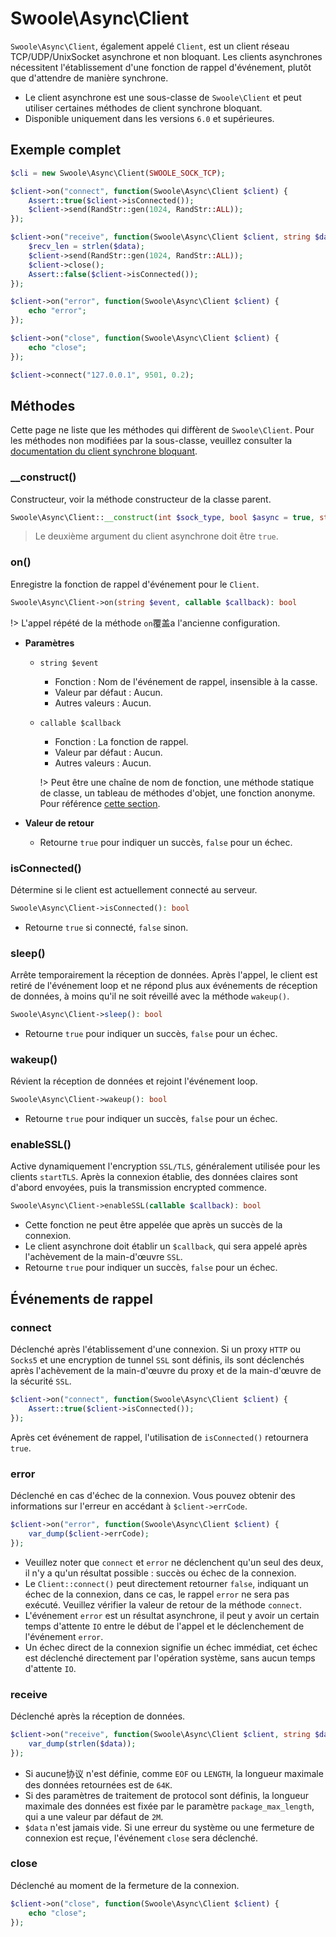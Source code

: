 # Swoole\Async\Client

`Swoole\Async\Client`, également appelé `Client`, est un client réseau TCP/UDP/UnixSocket asynchrone et non bloquant. Les clients asynchrones nécessitent l'établissement d'une fonction de rappel d'événement, plutôt que d'attendre de manière synchrone.

- Le client asynchrone est une sous-classe de `Swoole\Client` et peut utiliser certaines méthodes de client synchrone bloquant.  
- Disponible uniquement dans les versions `6.0` et supérieures.

## Exemple complet

```php
$cli = new Swoole\Async\Client(SWOOLE_SOCK_TCP);

$client->on("connect", function(Swoole\Async\Client $client) {
    Assert::true($client->isConnected());
    $client->send(RandStr::gen(1024, RandStr::ALL));
});

$client->on("receive", function(Swoole\Async\Client $client, string $data){
    $recv_len = strlen($data);
    $client->send(RandStr::gen(1024, RandStr::ALL));
    $client->close();
    Assert::false($client->isConnected());
});

$client->on("error", function(Swoole\Async\Client $client) {
    echo "error";
});

$client->on("close", function(Swoole\Async\Client $client) {
    echo "close";
});

$client->connect("127.0.0.1", 9501, 0.2);
```

## Méthodes

Cette page ne liste que les méthodes qui diffèrent de `Swoole\Client`. Pour les méthodes non modifiées par la sous-classe, veuillez consulter la [documentation du client synchrone bloquant](client.md).

### __construct()

Constructeur, voir la méthode constructeur de la classe parent.

```php
Swoole\Async\Client::__construct(int $sock_type, bool $async = true, string $key);
```

> Le deuxième argument du client asynchrone doit être `true`.

### on()

Enregistre la fonction de rappel d'événement pour le `Client`.

```php
Swoole\Async\Client->on(string $event, callable $callback): bool
```

!> L'appel répété de la méthode `on`覆盖a l'ancienne configuration.

  * **Paramètres**

    * `string $event`

      * Fonction : Nom de l'événement de rappel, insensible à la casse.
      * Valeur par défaut : Aucun.
      * Autres valeurs : Aucun.

    * `callable $callback`

      * Fonction : La fonction de rappel.
      * Valeur par défaut : Aucun.
      * Autres valeurs : Aucun.

      !> Peut être une chaîne de nom de fonction, une méthode statique de classe, un tableau de méthodes d'objet, une fonction anonyme. Pour référence [cette section](/learn?id=quelques-façons-de-mettre-en-place-la-fonction-de-rappel).
  
  * **Valeur de retour**

    * Retourne `true` pour indiquer un succès, `false` pour un échec.

### isConnected()
Détermine si le client est actuellement connecté au serveur.

```php
Swoole\Async\Client->isConnected(): bool
```

* Retourne `true` si connecté, `false` sinon.

### sleep()
Arrête temporairement la réception de données. Après l'appel, le client est retiré de l'événement loop et ne répond plus aux événements de réception de données, à moins qu'il ne soit réveillé avec la méthode `wakeup()`.

```php
Swoole\Async\Client->sleep(): bool
```

* Retourne `true` pour indiquer un succès, `false` pour un échec.

### wakeup()
Révient la réception de données et rejoint l'événement loop.

```php
Swoole\Async\Client->wakeup(): bool
```

* Retourne `true` pour indiquer un succès, `false` pour un échec.

### enableSSL()
Active dynamiquement l'encryption `SSL/TLS`, généralement utilisée pour les clients `startTLS`. Après la connexion établie, des données claires sont d'abord envoyées, puis la transmission encrypted commence.

```php
Swoole\Async\Client->enableSSL(callable $callback): bool
```

* Cette fonction ne peut être appelée que après un succès de la connexion.
* Le client asynchrone doit établir un `$callback`, qui sera appelé après l'achèvement de la main-d'œuvre `SSL`.
* Retourne `true` pour indiquer un succès, `false` pour un échec.

## Événements de rappel

### connect
Déclenché après l'établissement d'une connexion. Si un proxy `HTTP` ou `Socks5` et une encryption de tunnel `SSL` sont définis, ils sont déclenchés après l'achèvement de la main-d'œuvre du proxy et de la main-d'œuvre de la sécurité `SSL`.

```php
$client->on("connect", function(Swoole\Async\Client $client) {
    Assert::true($client->isConnected());    
});
```

Après cet événement de rappel, l'utilisation de `isConnected()` retournera `true`.

### error 
Déclenché en cas d'échec de la connexion. Vous pouvez obtenir des informations sur l'erreur en accédant à `$client->errCode`.
```php
$client->on("error", function(Swoole\Async\Client $client) {
    var_dump($client->errCode);  
});
```

- Veuillez noter que `connect` et `error` ne déclenchent qu'un seul des deux, il n'y a qu'un résultat possible : succès ou échec de la connexion.
- Le `Client::connect()` peut directement retourner `false`, indiquant un échec de la connexion, dans ce cas, le rappel `error` ne sera pas exécuté. Veuillez vérifier la valeur de retour de la méthode `connect`.
- L'événement `error` est un résultat asynchrone, il peut y avoir un certain temps d'attente `IO` entre le début de l'appel et le déclenchement de l'événement `error`.
- Un échec direct de la connexion signifie un échec immédiat, cet échec est déclenché directement par l'opération système, sans aucun temps d'attente `IO`.

### receive
Déclenché après la réception de données.

```php
$client->on("receive", function(Swoole\Async\Client $client, string $data){
    var_dump(strlen($data));
});
```

- Si aucune协议 n'est définie, comme `EOF` ou `LENGTH`, la longueur maximale des données retournées est de `64K`.
- Si des paramètres de traitement de protocol sont définis, la longueur maximale des données est fixée par le paramètre `package_max_length`, qui a une valeur par défaut de `2M`.
- `$data` n'est jamais vide. Si une erreur du système ou une fermeture de connexion est reçue, l'événement `close` sera déclenché.

### close
Déclenché au moment de la fermeture de la connexion.

```php
$client->on("close", function(Swoole\Async\Client $client) {
    echo "close";
});
```
